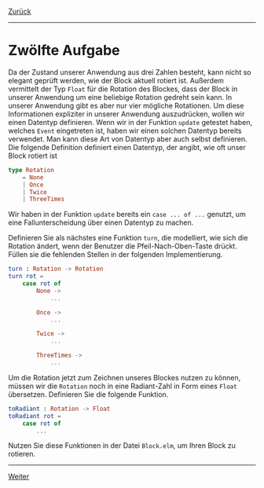 [Zurück](Block.md)

---

# Zwölfte Aufgabe

Da der Zustand unserer Anwendung aus drei Zahlen besteht, kann nicht so elegant geprüft werden, wie der Block aktuell rotiert ist.
Außerdem vermittelt der Typ `Float` für die Rotation des Blockes, dass der Block in unserer Anwendung um eine beliebige Rotation gedreht sein kann.
In unserer Anwendung gibt es aber nur vier mögliche Rotationen.
Um diese Informationen expliziter in unserer Anwendung auszudrücken, wollen wir einen Datentyp definieren.
Wenn wir in der Funktion `update` getestet haben, welches `Event` eingetreten ist, haben wir einen solchen Datentyp bereits verwendet.
Man kann diese Art von Datentyp aber auch selbst definieren.
Die folgende Definition definiert einen Datentyp, der angibt, wie oft unser Block rotiert ist

```elm
type Rotation
    = None
    | Once
    | Twice
    | ThreeTimes
```

Wir haben in der Funktion `update` bereits ein `case ... of ...` genutzt, um eine Fallunterscheidung über einen Datentyp zu machen.

Definieren Sie als nächstes eine Funktion `turn`, die modelliert, wie sich die Rotation ändert, wenn der Benutzer die Pfeil-Nach-Oben-Taste drückt.
Füllen sie die fehlenden Stellen in der folgenden Implementierung.
```elm
turn : Rotation -> Rotation
turn rot =
    case rot of
        None ->
            ...

        Once ->
            ...

        Twice ->
            ...

        ThreeTimes ->
            ...
```

Um die Rotation jetzt zum Zeichnen unseres Blockes nutzen zu können, müssen wir die `Rotation` noch in eine Radiant-Zahl in Form eines `Float` übersetzen.
Definieren Sie die folgende Funktion.

```elm
toRadiant : Rotation -> Float
toRadiant rot =
    case rot of
        ...
```

Nutzen Sie diese Funktionen in der Datei `Block.elm`, um Ihren Block zu rotieren.

---

[Weiter](End.md)
